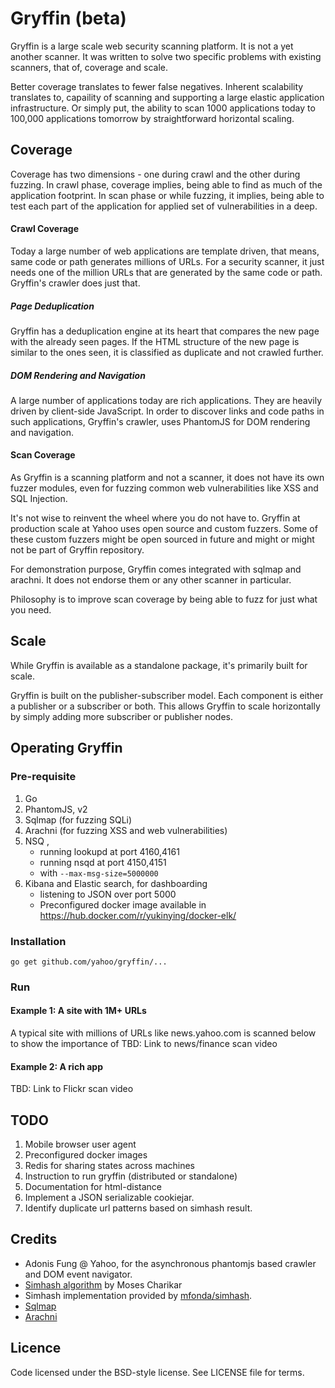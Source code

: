 Gryffin (beta)
==========

Gryffin is a large scale web security scanning platform. It is not a yet another scanner. It was written to solve two specific problems with existing scanners, that of, coverage and scale. 

Better coverage translates to fewer false negatives. Inherent scalability translates to, capaility of scanning and supporting a large elastic application infrastructure. Or simply put, the ability to scan 1000 applications today to 100,000 applications tomorrow by straightforward horizontal scaling.   

## Coverage
Coverage has two dimensions - one during crawl and the other during fuzzing. In crawl phase, coverage implies, being able to find as much of the application footprint. In scan phase or while fuzzing, it implies, being able to test each part of the application for applied set of vulnerabilities in a deep.

#### Crawl Coverage
Today a large number of web applications are template driven, that means, same code or path generates millions of URLs. For a security scanner, it just needs one of the million URLs that are generated by the same code or path. Gryffin's crawler does just that. 

##### Page Deduplication 
Gryffin has a deduplication engine at its heart that compares the new page with the already seen pages. If the HTML structure of the new page is similar to the ones seen, it is classified as duplicate and not crawled further.

##### DOM Rendering and Navigation
A large number of applications today are rich applications. They are heavily driven by client-side JavaScript. In order to discover links and code paths in such applications, Gryffin's crawler, uses PhantomJS for DOM rendering and navigation.

#### Scan Coverage
As Gryffin is a scanning platform and not a scanner, it does not have its own fuzzer modules, even for fuzzing common web vulnerabilities like XSS and SQL Injection.

It's not wise to reinvent the wheel where you do not have to. Gryffin at production scale at Yahoo uses open source and custom fuzzers. Some of these custom fuzzers might be open sourced in future and might or might not be part of Gryffin repository.

For demonstration purpose, Gryffin comes integrated with sqlmap and arachni. It does not endorse them or any other scanner in particular. 

Philosophy is to improve scan coverage by being able to fuzz for just what you need.

## Scale
While Gryffin is available as a standalone package, it's primarily built for scale. 

Gryffin is built on the publisher-subscriber model. Each component is either a publisher or a subscriber or both. This allows Gryffin to scale horizontally by simply adding more subscriber or publisher nodes.

## Operating Gryffin

### Pre-requisite 

1. Go 
2. PhantomJS, v2
3. Sqlmap (for fuzzing SQLi)
4. Arachni (for fuzzing XSS and web vulnerabilities)
5. NSQ , 
    - running lookupd at port 4160,4161
    - running nsqd at port 4150,4151
    - with `--max-msg-size=5000000`
6. Kibana and Elastic search, for dashboarding
    - listening to JSON over port 5000
    - Preconfigured docker image available in https://hub.docker.com/r/yukinying/docker-elk/


### Installation

```
go get github.com/yahoo/gryffin/...
```

### Run

#### Example 1: A site with 1M+ URLs
A typical site with millions of URLs like news.yahoo.com is scanned below to show the importance of 
TBD: Link to news/finance scan video

#### Example 2: A rich app
TBD: Link to Flickr scan video


## TODO 

1. Mobile browser user agent
2. Preconfigured docker images 
3. Redis for sharing states across machines
4. Instruction to run gryffin (distributed or standalone)
5. Documentation for html-distance
6. Implement a JSON serializable cookiejar. 
7. Identify duplicate url patterns based on simhash result.

## Credits 

- Adonis Fung @ Yahoo, for the asynchronous phantomjs based crawler and DOM event navigator.
- [Simhash algorithm](http://www.cs.princeton.edu/courses/archive/spring04/cos598B/bib/CharikarEstim.pdf) by Moses Charikar
- Simhash implementation provided by [mfonda/simhash](https://github.com/mfonda/simhash). 
- [Sqlmap](http://sqlmap.org/) 
- [Arachni](http://www.arachni-scanner.com/)


## Licence

Code licensed under the BSD-style license. See LICENSE file for terms.

